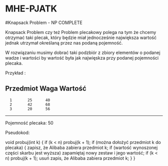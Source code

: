 # MHE-PJATK

#Knapsack Problem - NP COMPLETE


Knapsack Problem czy też Problem plecakowy polega na tym że chcemy otrzymać taki plecak,
który będzie miał jednocześnie największa wartość jednak utrzymał określaną przez nas podaną pojemność.

W rozwiązaniu musimy dobrać taki podzbiór z zbiory elementów o podanej wadze i wartości by wartość była jak najwięskza przy podanej pojemności plecaka.


Przykład :

Przedmiot  Waga  Wartość
  ------------------------
      1       25      40
      2       42      68
      3       20      56
  ------------------------
  Pojemność plecaka:  50
  
Pseudokod:

void probuj(int k)
{
    if (k < n) probuj(k + 1);
    if (można dołożyć przedmiot k do plecaka)
    {
        zapisz, że Alibaba zabiera przedmiot k;
        if (wartość wynoszonej części skarbu jest wyższa)
            zapamiętaj nowy zestaw i jego wartość;
        if (k < n) probuj(k + 1);
        usuń zapis, że Alibaba zabiera przedmiot k;
    }
} 


